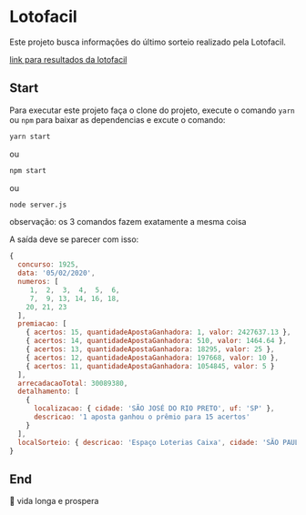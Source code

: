# Lotofacil

Este projeto busca informações do último sorteio realizado pela Lotofacil.

[link para resultados da lotofacil](http://loterias.caixa.gov.br/wps/portal/loterias/landing/lotofacil/)

## Start

Para executar este projeto faça o clone do projeto, execute o comando `yarn` ou `npm` para baixar as dependencias e excute o comando:

```sh
yarn start
```

ou

```sh
npm start
```

ou

```sh
node server.js
```

observação: os 3 comandos fazem exatamente a mesma coisa

A saída deve se parecer com isso:

```javascript
{
  concurso: 1925,
  data: '05/02/2020',      
  numeros: [
     1,  2,  3,  4,  5,  6,
     7,  9, 13, 14, 16, 18,
    20, 21, 23
  ],
  premiacao: [
    { acertos: 15, quantidadeApostaGanhadora: 1, valor: 2427637.13 },
    { acertos: 14, quantidadeApostaGanhadora: 510, valor: 1464.64 },
    { acertos: 13, quantidadeApostaGanhadora: 18295, valor: 25 },
    { acertos: 12, quantidadeApostaGanhadora: 197668, valor: 10 },
    { acertos: 11, quantidadeApostaGanhadora: 1054845, valor: 5 }
  ],
  arrecadacaoTotal: 30089380,
  detalhamento: [
    {
      localizacao: { cidade: 'SÃO JOSÉ DO RIO PRETO', uf: 'SP' },
      descricao: '1 aposta ganhou o prêmio para 15 acertos'
    }
  ],
  localSorteio: { descricao: 'Espaço Loterias Caixa', cidade: 'SÃO PAULO', uf: 'SP' }
}
```

## End

 🖖 vida longa e prospera
